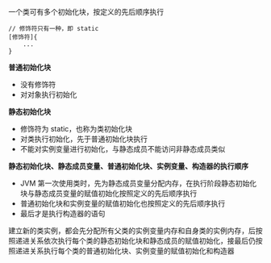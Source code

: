 一个类可有多个初始化块，按定义的先后顺序执行

```
// 修饰符只有一种，即 static
[修饰符]{
    ...
}
```

**普通初始化块**
- 没有修饰符
- 对对象执行初始化

**静态初始化块**
- 修饰符为 static，也称为类初始化块
- 对类执行初始化，先于普通初始化块执行
- 不能对实例变量进行初始化，与静态成员不能访问非静态成员类似

**静态初始化块、静态成员变量、普通初始化块、实例变量、构造器的执行顺序**

- JVM 第一次使用类时，先为静态成员变量分配内存，在执行阶段静态初始化块与静态成员变量的赋值初始化按照定义的先后顺序执行
- 普通初始化块和实例变量的赋值初始化也按照定义的先后顺序执行
- 最后才是执行构造器的语句

建立新的类实例，都会先分配所有父类的实例变量内存和自身类的实例内存，后按照递进关系依次执行每个类的静态初始化块和静态成员的赋值初始化，接最后仍按照递进关系执行每个类的普通初始化块、实例变量的赋值初始化和构造器